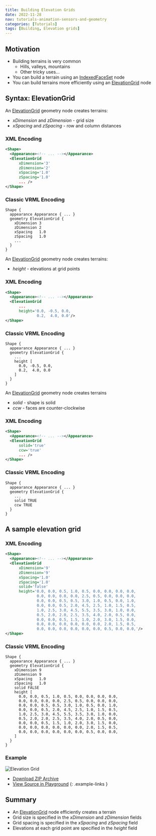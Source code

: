 ```yaml
---
title: Building Elevation Grids
date: 2022-11-28
nav: tutorials-animation-sensors-and-geometry
categories: [Tutorials]
tags: [Building, Elevation grids]
---
```

## Motivation

- Building terrains is very common
  - Hills, valleys, mountains
  - Other tricky uses...
- You can build a terrain using an [IndexedFaceSet](/x_ite/components/geometry3d/indexedfaceset/) node
- You can build terrains more efficiently using an [ElevationGrid](/x_ite/components/geometry3d/elevationgrid/) node

## Syntax: ElevationGrid

An [ElevationGrid](/x_ite/components/geometry3d/elevationgrid/) geometry node creates terrains:

- *xDimension* and *zDimension* - grid size
- *xSpacing* and *zSpacing* - row and column distances

### XML Encoding

```xml
<Shape>
  <Appearance><!-- ... --></Appearance>
  <ElevationGrid
      xDimension='3'
      zDimension='2'
      xSpacing='1.0'
      zSpacing='1.0'
      ... />
</Shape>
```

### Classic VRML Encoding

```vrml
Shape {
  appearance Appearance { ... }
  geometry ElevationGrid {
    xDimension 3
    zDimension 2
    xSpacing   1.0
    zSpacing   1.0
    ...
  }
}
```

An [ElevationGrid](/x_ite/components/geometry3d/elevationgrid/) geometry node creates terrains:

- *height* - elevations at grid points

### XML Encoding

```xml
<Shape>
  <Appearance><!-- ... --></Appearance>
  <ElevationGrid
      ...
      height='0.0, -0.5, 0.0,
              0.2,  4.0, 0.0'/>
</Shape>
```

### Classic VRML Encoding

```vrml
Shape {
  appearance Appearance { ... }
  geometry ElevationGrid {
    ...
    height [
      0.0, -0.5, 0.0,
      0.2,  4.0, 0.0
    ]
  }
}
```

An [ElevationGrid](/x_ite/components/geometry3d/elevationgrid/) geometry node creates terrains

- *solid* - shape is solid
- *ccw* - faces are counter-clockwise

### XML Encoding

```xml
<Shape>
  <Appearance><!-- ... --></Appearance>
  <ElevationGrid
      solid='true'
      ccw='true'
      ... />
</Shape>
```

### Classic VRML Encoding

```vrml
Shape {
  appearance Appearance { ... }
  geometry ElevationGrid {
    ...
    solid TRUE
    ccw TRUE
  }
}
```

## A sample elevation grid

### XML Encoding

```xml
<Shape>
  <Appearance><!-- ... --></Appearance>
  <ElevationGrid
      xDimension='9'
      zDimension='9'
      xSpacing='1.0'
      zSpacing='1.0'
      solid='false'
      height='0.0, 0.0, 0.5, 1.0, 0.5, 0.0, 0.0, 0.0, 0.0,
              0.0, 0.0, 0.0, 0.0, 2.5, 0.5, 0.0, 0.0, 0.0,
              0.0, 0.0, 0.5, 0.5, 3.0, 1.0, 0.5, 0.0, 1.0,
              0.0, 0.0, 0.5, 2.0, 4.5, 2.5, 1.0, 1.5, 0.5,
              1.0, 2.5, 3.0, 4.5, 5.5, 3.5, 3.0, 1.0, 0.0,
              0.5, 2.0, 2.0, 2.5, 3.5, 4.0, 2.0, 0.5, 0.0,
              0.0, 0.0, 0.5, 1.5, 1.0, 2.0, 3.0, 1.5, 0.0,
              0.0, 0.0, 0.0, 0.0, 0.0, 0.0, 2.0, 1.5, 0.5,
              0.0, 0.0, 0.0, 0.0, 0.0, 0.0, 0.5, 0.0, 0.0,'/>
</Shape>
```

### Classic VRML Encoding

```vrml
Shape {
  appearance Appearance { ... }
  geometry ElevationGrid {
    xDimension 9
    zDimension 9
    xSpacing   1.0
    zSpacing   1.0
    solid FALSE
    height [
      0.0, 0.0, 0.5, 1.0, 0.5, 0.0, 0.0, 0.0, 0.0,
      0.0, 0.0, 0.0, 0.0, 2.5, 0.5, 0.0, 0.0, 0.0,
      0.0, 0.0, 0.5, 0.5, 3.0, 1.0, 0.5, 0.0, 1.0,
      0.0, 0.0, 0.5, 2.0, 4.5, 2.5, 1.0, 1.5, 0.5,
      1.0, 2.5, 3.0, 4.5, 5.5, 3.5, 3.0, 1.0, 0.0,
      0.5, 2.0, 2.0, 2.5, 3.5, 4.0, 2.0, 0.5, 0.0,
      0.0, 0.0, 0.5, 1.5, 1.0, 2.0, 3.0, 1.5, 0.0,
      0.0, 0.0, 0.0, 0.0, 0.0, 0.0, 2.0, 1.5, 0.5,
      0.0, 0.0, 0.0, 0.0, 0.0, 0.0, 0.5, 0.0, 0.0,
    ]
  }
}
```

### Example

<x3d-canvas src="https://create3000.github.io/media/tutorials/scenes/elevation-grid/elevation-grid.x3dv" update="auto">
  <img src="https://create3000.github.io/media/tutorials/scenes/elevation-grid/screenshot.png" alt="Elevation Grid"/>
</x3d-canvas>

- [Download ZIP Archive](https://create3000.github.io/media/tutorials/scenes/elevation-grid/elevation-grid.zip)
- [View Source in Playground](/x_ite/playground/?url=https://create3000.github.io/media/tutorials/scenes/elevation-grid/elevation-grid.x3dv)
{: .example-links }

## Summary

- An [ElevationGrid](/x_ite/components/geometry3d/elevationgrid/) node efficiently creates a terrain
- Grid size is specified in the *xDimension* and *zDimension* fields
- Grid spacing is specified in the *xSpacing* and *zSpacing* field
- Elevations at each grid point are specified in the *height* field
